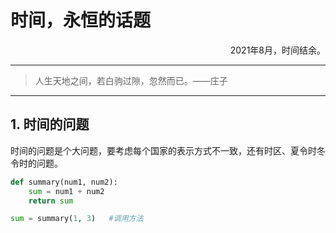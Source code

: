 # 时间，永恒的话题

<p align="right">2021年8月，时间结余。</p>

---

> 人生天地之间，若白驹过隙，忽然而已。——庄子

---

## 1. 时间的问题

时间的问题是个大问题，要考虑每个国家的表示方式不一致，还有时区、夏令时冬令时的问题。

```python
def summary(num1, num2):
    sum = num1 + num2
    return sum

sum = summary(1, 3)   #调用方法
```
